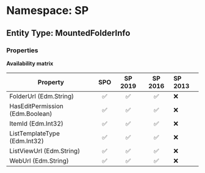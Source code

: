 # Namespace: SP

## Entity Type: MountedFolderInfo

### Properties

**Availability matrix**

Property | SPO | SP 2019 | SP 2016 | SP 2013
----------|:---:|:-------:|:-------:|:-------
FolderUrl (Edm.String) | ✅ | ✅ | ✅ | ❌
HasEditPermission (Edm.Boolean) | ✅ | ✅ | ✅ | ❌
ItemId (Edm.Int32) | ✅ | ✅ | ✅ | ❌
ListTemplateType (Edm.Int32) | ✅ | ✅ | ✅ | ❌
ListViewUrl (Edm.String) | ✅ | ✅ | ✅ | ❌
WebUrl (Edm.String) | ✅ | ✅ | ✅ | ❌

